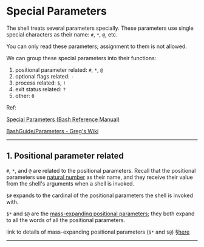 # Special Parameters

The shell treats several parameters specially. These parameters use single special characters as their name: `#`, `*`, `@`, etc.

You can only read these parameters; assignment to them is not allowed.

We can group these special parameters into their functions:

1. positional parameter related: `#`, `*`, `@`
2. optional flags related: `-`
3. process related: `$`, `!`
4. exit status related: `?`
5. other: `0`

Ref: 

[Special Parameters (Bash Reference Manual)](https://www.gnu.org/software/bash/manual/html_node/Special-Parameters.html#Special-Parameters) 

[BashGuide/Parameters - Greg's Wiki](https://mywiki.wooledge.org/BashGuide/Parameters) 



---



## 1. Positional parameter related

`#`, `*`, and `@` are related to the positional parameters. Recall that the positional parameters use  [natural number](https://en.wikipedia.org/wiki/Natural_number) as their name, and they receive their value from the shell's arguments when a shell is invoked.

`$#` expands to the cardinal of the positional parameters the shell is invoked with.

`$*` and `$@` are the [mass-expanding positional parameters](https://web.archive.org/web/20230403055152/https://wiki.bash-hackers.org/scripting/posparams#mass_usage); they both expand to all the words of all the positional parameters. 

link to details of mass-expanding positional parameters (`$*` and `$@`) [§here](./mass-expanding-positional-parameters/README.md) 


---


